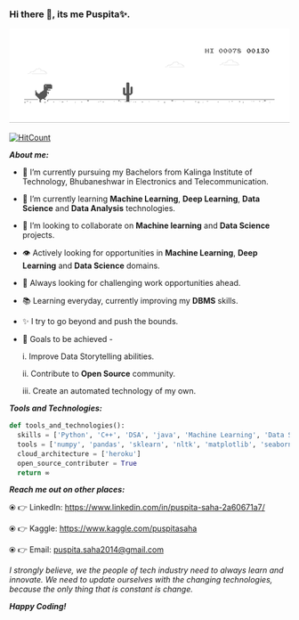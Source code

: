 ### Hi there 👋, its me Puspita✨.

![chrome_dino](chrome_dino.gif)


[![HitCount](http://hits.dwyl.com/Puspita-111/Puspita-111.svg)](http://hits.dwyl.com/Puspita-111/Puspita-111)

***About me:***
- 🔭 I’m currently pursuing my Bachelors from Kalinga Institute of Technology, Bhubaneshwar in Electronics and Telecommunication.
- 🌱 I’m currently learning **Machine Learning**, **Deep Learning**, **Data Science** and **Data Analysis** technologies.
- 🤝 I’m looking to collaborate on **Machine learning** and **Data Science** projects.
- 👁️ Actively looking for opportunities in **Machine Learning**, **Deep Learning** and **Data Science** domains.
- 🌋 Always looking for challenging work opportunities ahead.
- 📚 Learning everyday, currently improving my **DBMS** skills.
- ✨ I try to go beyond and push the bounds.
- 🎯 Goals to be achieved - 

     i. Improve Data Storytelling abilities.
     
     ii. Contribute to **Open Source** community.
     
     iii. Create an automated technology of my own.
     
     
     
***Tools and Technologies:***     
     
```python
def tools_and_technologies():
  skills = ['Python', 'C++', 'DSA', 'java', 'Machine Learning', 'Data Science', 'Deep learning', 'SQL']
  tools = ['numpy', 'pandas', 'sklearn', 'nltk', 'matplotlib', 'seaborn', 'keras', 'tensorflow', 'MS Excel', 'flask']
  cloud_architecture = ['heroku']
  open_source_contributer = True
  return ∞ 
```  
     

***Reach me out on other places:***

⦿ 👉 LinkedIn: https://www.linkedin.com/in/puspita-saha-2a60671a7/

⦿ 👉 Kaggle:  https://www.kaggle.com/puspitasaha

⦿ 👉 Email: puspita.saha2014@gmail.com

*I strongly believe, we the people of tech industry need to always learn and innovate. We need to update ourselves with the changing technologies, because the only thing that is constant is change.* 

***Happy Coding!***



